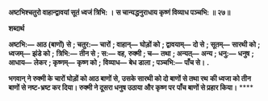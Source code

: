 **अष्टभिश्चतुरो वाहान्द्वावयां सूतं ध्वजं त्रिभि: ।** **स चान्यद्धनुराधाय कृष्णं विव्याध पञ्चभि: ॥ २७॥** 

**शब्दार्थ** 

**अष्टभि:—** **आठ (बाणों) से** **; चतुर:—** **चारों** **; वाहान्—** **घोड़ों को** **; द्वावयाम्—** **दो से** **; सूतम्—** **सारथी को** **; ध्वजम्—** **झंडे को** **;** **त्रिभि:—** **तीन से** **; स:—** **वह, रुक्मी** **; च—** **तथा** **; अन्यत्—** **अन्य** **; धनु:—** **धनुष** **; आधाय—** **लेकर** **; कृष्णम्—** **कृष्ण को** **;** **विव्याध—** **बेध डाला** **; पञ्चभि:—** **पाँच से।** **.** 

**भगवान् ने रुक्मी के चारों घोड़ों को आठ बाणों से, उसके सारथी को दो बाणों से तथा रथ** **की ध्वजा को तीन बाणों से नष्ट-भ्रष्ट कर दिया। रुक्मी ने दूसरा धनुष उठाया और कृष्ण पर** **पाँच बाणों से प्रहार किया।** **** 